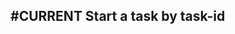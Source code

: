 ## #CURRENT Start a task by task-id
<!--  #story -->
<!-- created:2023-09-12T13:05:42.689Z task-id:VobYs order:-20 story-id:Start-task -->
